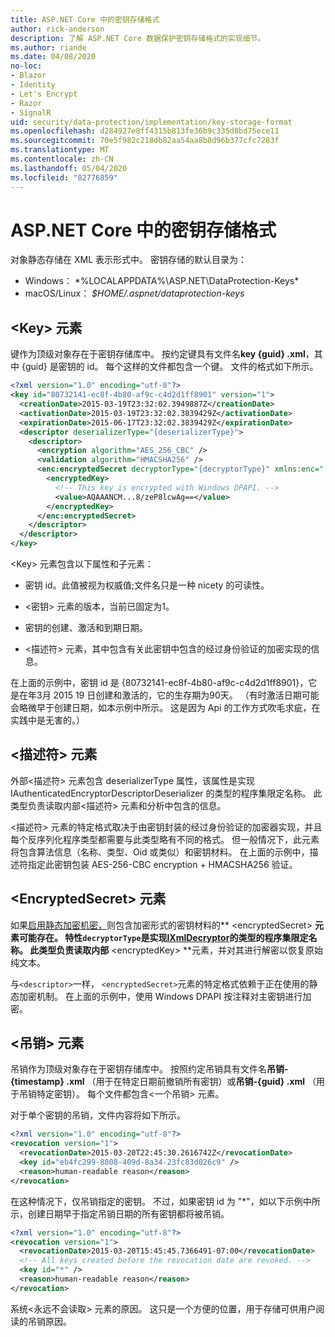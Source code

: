 ```yaml
---
title: ASP.NET Core 中的密钥存储格式
author: rick-anderson
description: 了解 ASP.NET Core 数据保护密钥存储格式的实现细节。
ms.author: riande
ms.date: 04/08/2020
no-loc:
- Blazor
- Identity
- Let's Encrypt
- Razor
- SignalR
uid: security/data-protection/implementation/key-storage-format
ms.openlocfilehash: d284927e8ff4315b813fe36b9c335d8bd75ece11
ms.sourcegitcommit: 70e5f982c218db82aa54aa8b8d96b377cfc7283f
ms.translationtype: MT
ms.contentlocale: zh-CN
ms.lasthandoff: 05/04/2020
ms.locfileid: "82776859"
---
```

# <a name="key-storage-format-in-aspnet-core"></a>ASP.NET Core 中的密钥存储格式

<a name="data-protection-implementation-key-storage-format"></a>

对象静态存储在 XML 表示形式中。 密钥存储的默认目录为：

* Windows： *%LOCALAPPDATA%\ASP.NET\DataProtection-Keys\*
* macOS/Linux： *$HOME/.aspnet/dataprotection-keys*

## <a name="the-key-element"></a>\<Key> 元素

键作为顶级对象存在于密钥存储库中。 按约定键具有文件名**key {guid} .xml**，其中 {guid} 是密钥的 id。 每个这样的文件都包含一个键。 文件的格式如下所示。

```xml
<?xml version="1.0" encoding="utf-8"?>
<key id="80732141-ec8f-4b80-af9c-c4d2d1ff8901" version="1">
  <creationDate>2015-03-19T23:32:02.3949887Z</creationDate>
  <activationDate>2015-03-19T23:32:02.3839429Z</activationDate>
  <expirationDate>2015-06-17T23:32:02.3839429Z</expirationDate>
  <descriptor deserializerType="{deserializerType}">
    <descriptor>
      <encryption algorithm="AES_256_CBC" />
      <validation algorithm="HMACSHA256" />
      <enc:encryptedSecret decryptorType="{decryptorType}" xmlns:enc="...">
        <encryptedKey>
          <!-- This key is encrypted with Windows DPAPI. -->
          <value>AQAAANCM...8/zeP8lcwAg==</value>
        </encryptedKey>
      </enc:encryptedSecret>
    </descriptor>
  </descriptor>
</key>
```

\<Key> 元素包含以下属性和子元素：

* 密钥 id。此值被视为权威值;文件名只是一种 nicety 的可读性。

* \<密钥> 元素的版本，当前已固定为1。

* 密钥的创建、激活和到期日期。

* \<描述符> 元素，其中包含有关此密钥中包含的经过身份验证的加密实现的信息。

在上面的示例中，密钥 id 是 {80732141-ec8f-4b80-af9c-c4d2d1ff8901}，它是在年3月 2015 19 日创建和激活的，它的生存期为90天。 （有时激活日期可能会略微早于创建日期，如本示例中所示。 这是因为 Api 的工作方式吹毛求疵，在实践中是无害的。）

## <a name="the-descriptor-element"></a>\<描述符> 元素

外部\<描述符> 元素包含 deserializerType 属性，该属性是实现 IAuthenticatedEncryptorDescriptorDeserializer 的类型的程序集限定名称。 此类型负责读取内部\<描述符> 元素和分析中包含的信息。

\<描述符> 元素的特定格式取决于由密钥封装的经过身份验证的加密器实现，并且每个反序列化程序类型都需要与此类型略有不同的格式。 但一般情况下，此元素将包含算法信息（名称、类型、Oid 或类似）和密钥材料。 在上面的示例中，描述符指定此密钥包装 AES-256-CBC encryption + HMACSHA256 验证。

## <a name="the-encryptedsecret-element"></a>\<EncryptedSecret> 元素

如果[启用静态加密机密，](xref:security/data-protection/implementation/key-encryption-at-rest)则包含加密形式的密钥材料的** &lt;encryptedSecret&gt; **元素可能存在。 特性`decryptorType`是实现[IXmlDecryptor](/dotnet/api/microsoft.aspnetcore.dataprotection.xmlencryption.ixmldecryptor)的类型的程序集限定名称。 此类型负责读取内部** &lt;encryptedKey&gt; **元素，并对其进行解密以恢复原始纯文本。

与`<descriptor>`一样， `<encryptedSecret>`元素的特定格式依赖于正在使用的静态加密机制。 在上面的示例中，使用 Windows DPAPI 按注释对主密钥进行加密。

## <a name="the-revocation-element"></a>\<吊销> 元素

吊销作为顶级对象存在于密钥存储库中。 按照约定吊销具有文件名**吊销-{timestamp} .xml** （用于在特定日期前撤销所有密钥）或**吊销-{guid} .xml** （用于吊销特定密钥）。 每个文件都包含\<一个吊销> 元素。

对于单个密钥的吊销，文件内容将如下所示。

```xml
<?xml version="1.0" encoding="utf-8"?>
<revocation version="1">
  <revocationDate>2015-03-20T22:45:30.2616742Z</revocationDate>
  <key id="eb4fc299-8808-409d-8a34-23fc83d026c9" />
  <reason>human-readable reason</reason>
</revocation>
```

在这种情况下，仅吊销指定的密钥。 不过，如果密钥 id 为 "*"，如以下示例中所示，创建日期早于指定吊销日期的所有密钥都将被吊销。

```xml
<?xml version="1.0" encoding="utf-8"?>
<revocation version="1">
  <revocationDate>2015-03-20T15:45:45.7366491-07:00</revocationDate>
  <!-- All keys created before the revocation date are revoked. -->
  <key id="*" />
  <reason>human-readable reason</reason>
</revocation>
```

系统\<永远不会读取> 元素的原因。 这只是一个方便的位置，用于存储可供用户阅读的吊销原因。

